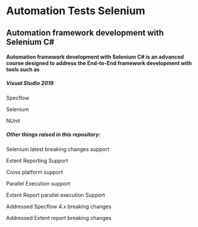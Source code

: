 # Automation Tests Selenium
## Automation framework development with Selenium C#


#### Automation framework development with Selenium C# is an advanced course designed to address the End-to-End framework development with tools such as


##### Visual Studio 2019

Specflow

Selenium

NUnit

##### Other things raised in this repository:

Selenium latest breaking changes support

Extent Reporting Support

Cross platform support

Parallel Execution support


Extent Report parallel execution Support

Addressed Specflow 4.x breaking changes

Addressed Extent report breaking changes

